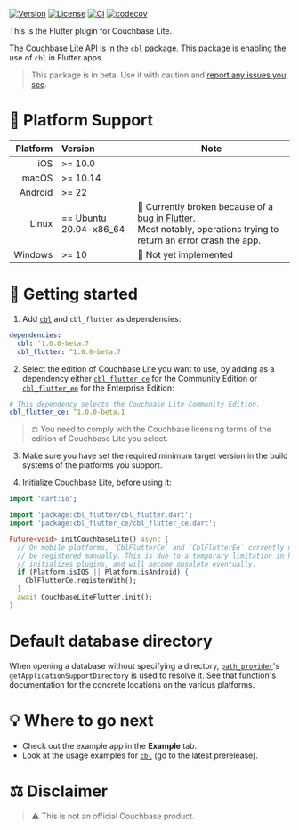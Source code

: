 [![Version](https://badgen.net/pub/v/cbl_flutter)](https://pub.dev/packages/cbl_flutter)
[![License](https://badgen.net/pub/license/cbl_flutter)](https://github.com/cbl-dart/cbl-dart/blob/main/packages/cbl_flutter/LICENSE)
[![CI](https://github.com/cbl-dart/cbl-dart/actions/workflows/ci.yaml/badge.svg)](https://github.com/cbl-dart/cbl-dart/actions/workflows/ci.yaml)
[![codecov](https://codecov.io/gh/cbl-dart/cbl-dart/branch/main/graph/badge.svg?token=XNUVBY3Y39)](https://codecov.io/gh/cbl-dart/cbl-dart)

This is the Flutter plugin for Couchbase Lite.

The Couchbase Lite API is in the [`cbl`][cbl] package. This package is enabling
the use of `cbl` in Flutter apps.

> This package is in beta. Use it with caution and [report any issues you
> see][issues].

# 🎯 Platform Support

| Platform | Version                | Note                                                                                                                                                                     |
| -------: | :--------------------- | ------------------------------------------------------------------------------------------------------------------------------------------------------------------------ |
|      iOS | >= 10.0                |                                                                                                                                                                          |
|    macOS | >= 10.14               |                                                                                                                                                                          |
|  Android | >= 22                  |                                                                                                                                                                          |
|    Linux | == Ubuntu 20.04-x86_64 | 🐛 Currently broken because of a [bug in Flutter](https://github.com/flutter/flutter/issues/66575).<br>Most notably, operations trying to return an error crash the app. |
|  Windows | >= 10                  | 🚧 Not yet implemented                                                                                                                                                   |

# 🔌 Getting started

1. Add [`cbl`][cbl] and `cbl_flutter` as dependencies:

```yaml
dependencies:
  cbl: ^1.0.0-beta.7
  cbl_flutter: ^1.0.0-beta.7
```

2. Select the edition of Couchbase Lite you want to use, by adding as a
   dependency either [`cbl_flutter_ce`](https://pub.dev/packages/cbl_flutter_ce)
   for the Community Edition or
   [`cbl_flutter_ee`](https://pub.dev/packages/cbl_flutter_ee) for the
   Enterprise Edition:

```yaml
# This dependency selects the Couchbase Lite Community Edition.
cbl_flutter_ce: ^1.0.0-beta.1
```

> ⚖️ You need to comply with the Couchbase licensing terms of the edition of
> Couchbase Lite you select.

3. Make sure you have set the required minimum target version in the build
   systems of the platforms you support.

4. Initialize Couchbase Lite, before using it:

```dart
import 'dart:io';

import 'package:cbl_flutter/cbl_flutter.dart';
import 'package:cbl_flutter_ce/cbl_flutter_ce.dart';

Future<void> initCouchbaseLite() async {
  // On mobile platforms, `CblFlutterCe` and `CblFlutterEe` currently need to
  // be registered manually. This is due to a temporary limitation in how Flutter
  // initializes plugins, and will become obsolete eventually.
  if (Platform.isIOS || Platform.isAndroid) {
    CblFlutterCe.registerWith();
  }
  await CouchbaseLiteFlutter.init();
}
```

# Default database directory

When opening a database without specifying a directory,
[`path_provider`][path_provider]'s `getApplicationSupportDirectory` is used to
resolve it. See that function's documentation for the concrete locations on the
various platforms.

# 💡 Where to go next

- Check out the example app in the **Example** tab.
- Look at the usage examples for [`cbl`][cbl] (go to the latest prerelease).

# ⚖️ Disclaimer

> ⚠️ This is not an official Couchbase product.

[path_provider]: https://pub.dev/packages/path_provider
[cbl]: https://pub.dev/packages/cbl
[issues]: https://github.com/cbl-dart/cbl-dart/issues
